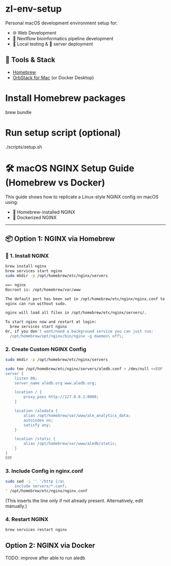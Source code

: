 # zl-env-setup

Personal macOS development environment setup for:

- 🌐 Web Development
- 🧬 Nextflow bioinformatics pipeline development
- 🧪 Local testing & 🚀 server deployment

## 🔧 Tools & Stack

- [Homebrew](https://brew.sh/)
- [OrbStack for Mac](https://orbstack.dev/) (or Docker Desktop)
<!-- - Node.js, Python, Git, NGINX
- VS Code with custom extensions
- Nextflow & related tools -->



# Install Homebrew packages
brew bundle

# Run setup script (optional)
./scripts/setup.sh

# 🛠️ macOS NGINX Setup Guide (Homebrew vs Docker)

This guide shows how to replicate a Linux-style NGINX config on macOS using:

- 🍺 Homebrew-installed NGINX
- 🐳 Dockerized NGINX

---

## 📦 Option 1: NGINX via Homebrew

### 🔧 1. Install NGINX

```bash
brew install nginx
brew services start nginx
sudo mkdir -p /opt/homebrew/etc/nginx/servers
```


```bash
==> nginx
Docroot is: /opt/homebrew/var/www

The default port has been set in /opt/homebrew/etc/nginx/nginx.conf to 8080 so that
nginx can run without sudo.

nginx will load all files in /opt/homebrew/etc/nginx/servers/.

To start nginx now and restart at login:
  brew services start nginx
Or, if you don't want/need a background service you can just run:
  /opt/homebrew/opt/nginx/bin/nginx -g daemon\ off\;
```

### 2. Create Custom NGINX Config

```bash
sudo mkdir -p /opt/homebrew/etc/nginx/servers

sudo tee /opt/homebrew/etc/nginx/servers/aledb.conf > /dev/null <<EOF
server {
    listen 80;
    server_name aledb.org www.aledb.org;

    location / {
        proxy_pass http://127.0.0.1:8000;
    }

    location /aledata {
        alias /opt/homebrew/var/www/ale_analytics_data;
        autoindex on;
        satisfy any;
    }

    location /static {
        alias /opt/homebrew/var/www/aledb/static;
    }
}
EOF
```

### 3. Include Config in nginx.conf
```bash
sudo sed -i '' '/http {/a\
    include servers/*.conf;
' /opt/homebrew/etc/nginx/nginx.conf
```
(This inserts the line only if not already present. Alternatively, edit manually.)

### 4. Restart NGINX
```bash
brew services restart nginx
```

## Option 2: NGINX via Docker
TODO: improve after able to run aledb

